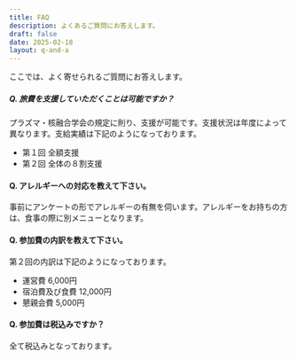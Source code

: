 ```yaml
---
title: FAQ
description: よくあるご質問にお答えします。
draft: false
date: 2025-02-18
layout: q-and-a
---
```


ここでは、よく寄せられるご質問にお答えします。

##### Q. 旅費を支援していただくことは可能ですか？

プラズマ・核融合学会の規定に則り、支援が可能です。支援状況は年度によって異なります。支給実績は下記のようになっております。

- 第１回 全額支援
- 第２回 全体の８割支援

#### Q. アレルギーへの対応を教えて下さい。

事前にアンケートの形でアレルギーの有無を伺います。アレルギーをお持ちの方は、食事の際に別メニューとなります。

#### Q. 参加費の内訳を教えて下さい。

第２回の内訳は下記のようになっております。

- 運営費 6,000円
- 宿泊費及び食費 12,000円
- 懇親会費 5,000円

#### Q. 参加費は税込みですか？

全て税込みとなっております。
